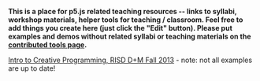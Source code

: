 **This is a place for p5.js related teaching resources -- links to syllabi, workshop materials, helper tools for teaching / classroom. Feel free to add things you create here (just click the "Edit" button). Please put examples and demos without related syllabi or teaching materials on the [contributed tools page](https://github.com/lmccart/p5.js/wiki/Contributed-Tools,-Projects,-Demos).**

[Intro to Creative Programming, RISD D+M Fall 2013](http://risd-creative-programming.github.io/fa13-introtocreativeprogramming/index.html) - note: not all examples are up to date!